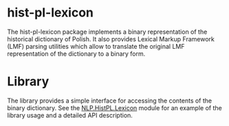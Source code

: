 hist-pl-lexicon
===============

The hist-pl-lexicon package implements a binary representation of the historical dictionary of Polish.
It also provides Lexical Markup Framework (LMF) parsing utilities which allow to translate the original
LMF representation of the dictionary to a binary form.


Library
=======

The library provides a simple interface for accessing the contents of the binary dictionary.
See the [NLP.HistPL.Lexicon][hist-pl-module] module for an example of the library usage
and a detailed API description.


[hist-pl-module]: http://hackage.haskell.org/packages/archive/hist-pl-lexicon/latest/doc/html/NLP-HistPL-Lexicon.html "NLP.HistPL.Lexicon"


<!--
Ideas
=====

* Library could provide separate DTD schemas for validation of entire
  dictionary or dictionary fragments.
-->
